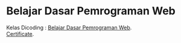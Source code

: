 # Belajar Dasar Pemrograman Web
Kelas Dicoding : [Belajar Dasar Pemrograman Web](https://www.dicoding.com/academies/184).  
[Certificate](https://www.dicoding.com/certificates/GRX5K4D73Z0M).  
